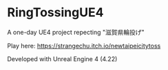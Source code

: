 # RingTossingUE4

A one-day UE4 project repecting "滋賀県輪投げ"

Play here: https://strangechu.itch.io/newtaipeicitytoss

Developed with Unreal Engine 4 (4.22)
